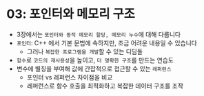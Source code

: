 # 03: 포인터와 메모리 구조
- 3장에서는 `포인터와 동적 메모리 할당, 메모리 누수`에 대해 다룹니다
- `포인터`: C++ 에서 기본 문법에 속하지만, 조금 어려운 내용일 수 있습니다
  - 그러나 `복잡한 프로그램을 개발`할 수 있는 디딤돌
- `함수`로 `코드의 재사용성`을 높이고, `더 명확한 구조`를 만드는 연습도
- 변수에 별칭을 부여해 값에 간잡적으로 접근할 수 있는 `레퍼런스`
  - 포인터 vs 레퍼런스 차이점을 비교
  - 레퍼런스로 함수 호출을 최적화하고 복잡한 데이터 구조를 조작